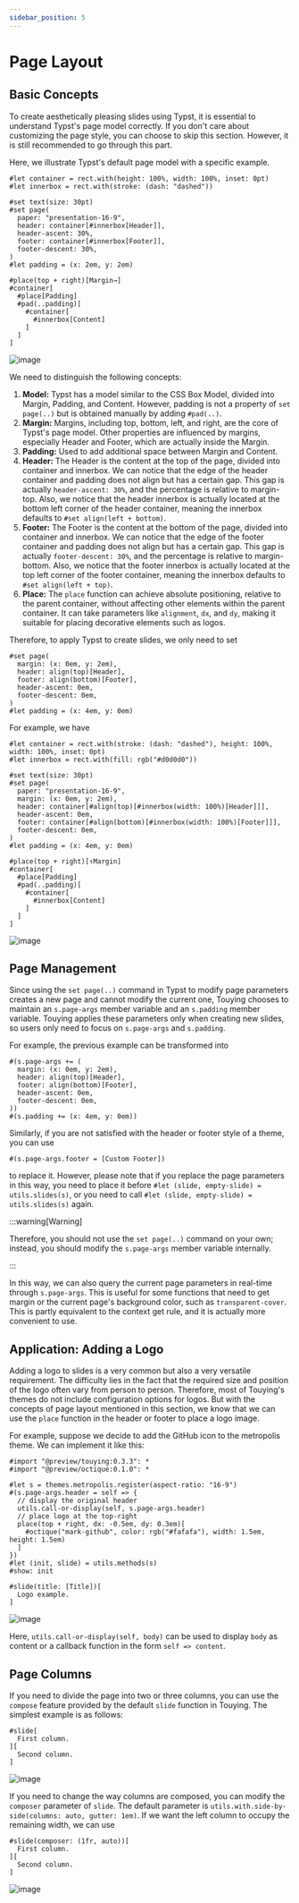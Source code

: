```yaml
---
sidebar_position: 5
---
```


# Page Layout

## Basic Concepts

To create aesthetically pleasing slides using Typst, it is essential to understand Typst's page model correctly. If you don't care about customizing the page style, you can choose to skip this section. However, it is still recommended to go through this part.

Here, we illustrate Typst's default page model with a specific example.

```typst
#let container = rect.with(height: 100%, width: 100%, inset: 0pt)
#let innerbox = rect.with(stroke: (dash: "dashed"))

#set text(size: 30pt)
#set page(
  paper: "presentation-16-9",
  header: container[#innerbox[Header]],
  header-ascent: 30%,
  footer: container[#innerbox[Footer]],
  footer-descent: 30%,
)
#let padding = (x: 2em, y: 2em)

#place(top + right)[Margin→]
#container[
  #place[Padding]
  #pad(..padding)[
    #container[
      #innerbox[Content]
    ]
  ]
]
```

![image](https://github.com/touying-typ/touying/assets/34951714/6cbb1092-c733-41b6-a15d-822ce970ef13)

We need to distinguish the following concepts:

1. **Model:** Typst has a model similar to the CSS Box Model, divided into Margin, Padding, and Content. However, padding is not a property of `set page(..)` but is obtained manually by adding `#pad(..)`.
2. **Margin:** Margins, including top, bottom, left, and right, are the core of Typst's page model. Other properties are influenced by margins, especially Header and Footer, which are actually inside the Margin.
3. **Padding:** Used to add additional space between Margin and Content.
4. **Header:** The Header is the content at the top of the page, divided into container and innerbox. We can notice that the edge of the header container and padding does not align but has a certain gap. This gap is actually `header-ascent: 30%`, and the percentage is relative to margin-top. Also, we notice that the header innerbox is actually located at the bottom left corner of the header container, meaning the innerbox defaults to `#set align(left + bottom)`.
5. **Footer:** The Footer is the content at the bottom of the page, divided into container and innerbox. We can notice that the edge of the footer container and padding does not align but has a certain gap. This gap is actually `footer-descent: 30%`, and the percentage is relative to margin-bottom. Also, we notice that the footer innerbox is actually located at the top left corner of the footer container, meaning the innerbox defaults to `#set align(left + top)`.
6. **Place:** The `place` function can achieve absolute positioning, relative to the parent container, without affecting other elements within the parent container. It can take parameters like `alignment`, `dx`, and `dy`, making it suitable for placing decorative elements such as logos.

Therefore, to apply Typst to create slides, we only need to set

```typst
#set page(
  margin: (x: 0em, y: 2em),
  header: align(top)[Header],
  footer: align(bottom)[Footer],
  header-ascent: 0em,
  footer-descent: 0em,
)
#let padding = (x: 4em, y: 0em)
```

For example, we have

```typst
#let container = rect.with(stroke: (dash: "dashed"), height: 100%, width: 100%, inset: 0pt)
#let innerbox = rect.with(fill: rgb("#d0d0d0"))

#set text(size: 30pt)
#set page(
  paper: "presentation-16-9",
  margin: (x: 0em, y: 2em),
  header: container[#align(top)[#innerbox(width: 100%)[Header]]],
  header-ascent: 0em,
  footer: container[#align(bottom)[#innerbox(width: 100%)[Footer]]],
  footer-descent: 0em,
)
#let padding = (x: 4em, y: 0em)

#place(top + right)[↑Margin]
#container[
  #place[Padding]
  #pad(..padding)[
    #container[
      #innerbox[Content]
    ]
  ]
]
```

![image](https://github.com/touying-typ/touying/assets/34951714/6127d231-86f3-4262-b7c6-b199d47ae12b)

## Page Management

Since using the `set page(..)` command in Typst to modify page parameters creates a new page and cannot modify the current one, Touying chooses to maintain an `s.page-args` member variable and an `s.padding` member variable. Touying applies these parameters only when creating new slides, so users only need to focus on `s.page-args` and `s.padding`.

For example, the previous example can be transformed into

```typst
#(s.page-args += (
  margin: (x: 0em, y: 2em),
  header: align(top)[Header],
  footer: align(bottom)[Footer],
  header-ascent: 0em,
  footer-descent: 0em,
))
#(s.padding += (x: 4em, y: 0em))
```

Similarly, if you are not satisfied with the header or footer style of a theme, you can use

```typst
#(s.page-args.footer = [Custom Footer])
```

to replace it. However, please note that if you replace the page parameters in this way, you need to place it before `#let (slide, empty-slide) = utils.slides(s)`, or you need to call `#let (slide, empty-slide) = utils.slides(s)` again.

:::warning[Warning]

Therefore, you should not use the `set page(..)` command on your own; instead, you should modify the `s.page-args` member variable internally.

:::

In this way, we can also query the current page parameters in real-time through `s.page-args`. This is useful for some functions that need to get margin or the current page's background color, such as `transparent-cover`. This is partly equivalent to the context get rule, and it is actually more convenient to use.

## Application: Adding a Logo

Adding a logo to slides is a very common but also a very versatile requirement. The difficulty lies in the fact that the required size and position of the logo often vary from person to person. Therefore, most of Touying's themes do not include configuration options for logos. But with the concepts of page layout mentioned in this section, we know that we can use the `place` function in the header or footer to place a logo image.

For example, suppose we decide to add the GitHub icon to the metropolis theme. We can implement it like this:

```typst
#import "@preview/touying:0.3.3": *
#import "@preview/octique:0.1.0": *

#let s = themes.metropolis.register(aspect-ratio: "16-9")
#(s.page-args.header = self => {
  // display the original header
  utils.call-or-display(self, s.page-args.header)
  // place logo at the top-right
  place(top + right, dx: -0.5em, dy: 0.3em)[
    #octique("mark-github", color: rgb("#fafafa"), width: 1.5em, height: 1.5em)
  ]
})
#let (init, slide) = utils.methods(s)
#show: init

#slide(title: [Title])[
  Logo example.
]
```

![image](https://github.com/touying-typ/touying/assets/34951714/055d77e7-5087-4248-b969-d8ef9d50c54b)

Here, `utils.call-or-display(self, body)` can be used to display `body` as content or a callback function in the form `self => content`.

## Page Columns

If you need to divide the page into two or three columns, you can use the `compose` feature provided by the default `slide` function in Touying. The simplest example is as follows:

```typst
#slide[
  First column.
][
  Second column.
]
```

![image](https://github.com/touying-typ/touying/assets/34951714/a39f88a2-f1ba-4420-8f78-6a0fc644704e)

If you need to change the way columns are composed, you can modify the `composer` parameter of `slide`. The default parameter is `utils.with.side-by-side(columns: auto, gutter: 1em)`. If we want the left column to occupy the remaining width, we can use

```typst
#slide(composer: (1fr, auto))[
  First column.
][
  Second column.
]
```

![image](https://github.com/touying-typ/touying/assets/34951714/aa84192a-4082-495d-9773-b06df32ab8dc)

